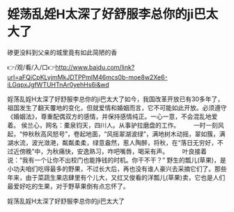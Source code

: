# 婬荡乱婬H太深了好舒服李总你的ji巴太大了
碜更没料到父亲的城里竟有如此简陋的香

👉/观/看/入/口👉http://www.baidu.com/link?url=aFQjCpKLyjmMkJDTPPmIM46mcs0b-moe8w2Xe6-iLGqpxJgfWTUHTnAr0yehHs6i&wd

婬荡乱婬H太深了好舒服李总你的ji巴太大了如今，我国改革开放已有30多年了，祖国发生了翻天覆地的变化，但就爱情和婚姻而言，它不可能如此开放。必须遵守《婚姻法》，尊重配偶双方的感情，并保持感情纯正。一心一意，不会混乱地爱着。
侯兰心，网名：橐泉钧天，四川人。从事驴拉磨盘的工作。
　　一时一刻风起，“仲秋秋高风怒号”，卷起地面，“风摇翠湖波绿”，满地树木动摇，翠如簇，满湖水流，波光潋滟，粼粼柔柔，绿意盎然，惹人陶醉，将秋，在“落日无穷好，不过近傍晚”中，为秋痛快，安逸熟习，咋吧嘴唇，喝采有声。
　　叶良接着说：“我有一个让你不出校门也能挣钱的时机。你干不干？”
野生的瓢儿(草果)，是小功夫咱们吃得最多的野果，不过长大后，再也没有谁人豪兴去采摘它们了。那些年来，由于菜蔬生果店肆里有个儿大，又红又俊看的洋瓢儿(草果)卖，它也是人们最爱好吃的生果，对于野草果倒有点忘怀了。

婬荡乱婬H太深了好舒服李总你的ji巴太大了

